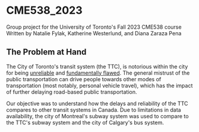 # CME538_2023
Group project for the University of Toronto's Fall 2023 CME538 course
Written by Natalie Fylak, Katherine Westerlund, and Diana Zaraza Pena 

## The Problem at Hand 
The City of Toronto's transit system (the TTC), is notorious within the city for being [unreliable]([url](https://www.thestar.com/opinion/contributors/transit-in-toronto-has-never-felt-so-broken-it-s-time-for-the-ttc-board/article_4917e163-4ea2-58fa-9ba8-6fbcc5c685c9.html)) and [fundamentally flawed]([url](https://torontolife.com/deep-dives/who-broke-the-ttc-inside-torontos-public-transit-disaster/)https://torontolife.com/deep-dives/who-broke-the-ttc-inside-torontos-public-transit-disaster/). The general mistrust of the public transportation can drive people towards other modes of transportation (most notably, personal vehicle travel), which has the impact of further delaying road-based public transportation. 

Our objective was to understand how the delays and reliability of the TTC compares to other transit systems in Canada. Due to limitations in data availability, the city of Montreal's subway system was used to compare to the TTC's subway system and the city of Calgary's bus system. 
